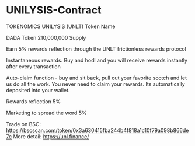 # UNILYSIS-Contract

TOKENOMICS UNILYSIS (UNLT) Token Name

DADA Token
210,000,000 Supply

Earn 5% rewards reflection through the UNLT frictionless rewards protocol

Instantaneous rewards. Buy and hodl and you will receive rewards instantly after every transaction

Auto-claim function - buy and sit back, pull out your favorite scotch and let us do all the work. You never need to claim your rewards. Its automatically deposited into your wallet.

Rewards reflection 5%

Marketing to spread the word 5%

Trade on BSC: https://bscscan.com/token/0x3a630415fba244b4f818a1c10f79a098b866de7c
More detail: https://unl.finance/




